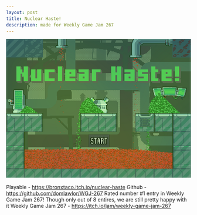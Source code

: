 ```yaml
---
layout: post
title: Nuclear Haste!
description: made for Weekly Game Jam 267
---
```


![GameTitleScreenImage](/assets/images/nuclearHaste_title.png)

Playable - https://bronxtaco.itch.io/nuclear-haste
Github - https://github.com/domlawlor/WGJ-267
Rated number #1 entry in Weekly Game Jam 267! Though only out of 8 entires, we are still pretty happy with it
Weekly Game Jam 267 - https://itch.io/jam/weekly-game-jam-267